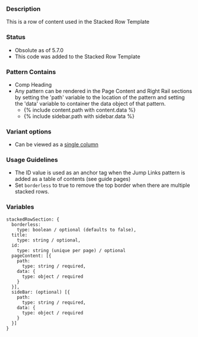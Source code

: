 ### Description
This is a row of content used in the Stacked Row Template

### Status
* Obsolute as of 5.7.0
* This code was added to the Stacked Row Template

### Pattern Contains
* Comp Heading
* Any pattern can be rendered in the Page Content and Right Rail sections by setting the 'path' variable to the location of the pattern and setting the 'data' variable to container the data object of that pattern.  
  * {% include content.path with content.data %}
  * {% include sidebar.path with sidebar.data %}

### Variant options
* Can be viewed as a [single column](./?p=organisms-stacked-row-section-single)

### Usage Guidelines
* The ID value is used as an anchor tag when the Jump Links pattern is added as a table of contents (see guide pages)
* Set `borderless` to true to remove the top border when there are multiple stacked rows.

### Variables
~~~
stackedRowSection: {
  borderless: 
    type: boolean / optional (defaults to false),
  title:
    type: string / optional,
  id: 
    type: string (unique per page) / optional
  pageContent: [{
    path: 
      type: string / required,
    data: {
      type: object / required
    }
  }],
  sideBar: (optional) [{
    path: 
      type: string / required,
    data: {
      type: object / required
    }
  }]
}
~~~
